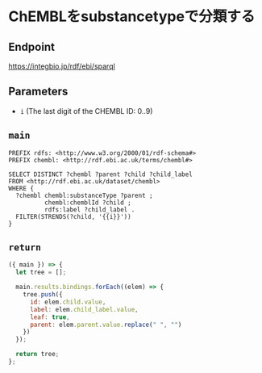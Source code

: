 # ChEMBLをsubstancetypeで分類する

## Endpoint

https://integbio.jp/rdf/ebi/sparql

## Parameters
* `i` (The last digit of the CHEMBL ID: 0..9)

## `main`
```sparql
PREFIX rdfs: <http://www.w3.org/2000/01/rdf-schema#>
PREFIX chembl: <http://rdf.ebi.ac.uk/terms/chembl#>

SELECT DISTINCT ?chembl ?parent ?child ?child_label
FROM <http://rdf.ebi.ac.uk/dataset/chembl>
WHERE {
  ?chembl chembl:substanceType ?parent ;
          chembl:chemblId ?child ;
          rdfs:label ?child_label .
  FILTER(STRENDS(?child, '{{i}}'))
}
```

## `return`

```javascript
({ main }) => {
  let tree = [];

  main.results.bindings.forEach((elem) => {
    tree.push({
      id: elem.child.value,
      label: elem.child_label.value,
      leaf: true,
      parent: elem.parent.value.replace(" ", "")
    })
  });

  return tree;
};
```
